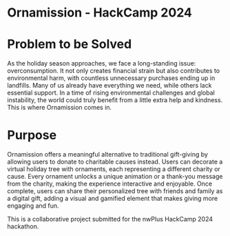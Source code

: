 # Ornamission - HackCamp 2024

# Problem to be Solved

As the holiday season approaches, we face a long-standing issue: overconsumption. It not only creates financial strain but also contributes to environmental harm, with countless unnecessary purchases ending up in landfills. Many of us already have everything we need, while others lack essential support. In a time of rising environmental challenges and global instability, the world could truly benefit from a little extra help and kindness. This is where Ornamission comes in.

# Purpose

Ornamission offers a meaningful alternative to traditional gift-giving by allowing users to donate to charitable causes instead. Users can decorate a virtual holiday tree with ornaments, each representing a different charity or cause. Every ornament unlocks a unique animation or a thank-you message from the charity, making the experience interactive and enjoyable. Once complete, users can share their personalized tree with friends and family as a digital gift, adding a visual and gamified element that makes giving more engaging and fun.

This is a collaborative project submitted for the nwPlus HackCamp 2024 hackathon. 

